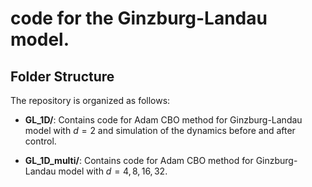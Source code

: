 # code for the Ginzburg-Landau model.

## Folder Structure

The repository is organized as follows:

* **GL_1D/**: Contains code for Adam CBO method for Ginzburg-Landau model with $d=2$ and simulation of the dynamics before and after control.


* **GL_1D_multi/**: Contains code for Adam CBO method for Ginzburg-Landau model with $d=4,8,16,32$.